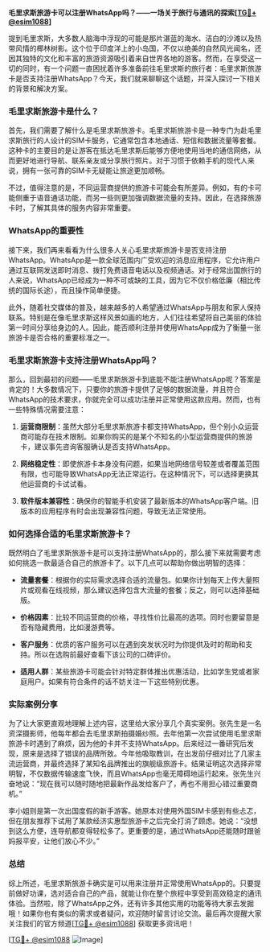 **毛里求斯旅游卡可以注册WhatsApp吗？——一场关于旅行与通讯的探索[[TG💪+ @esim1088](https://t.me/s/esim1088)]**

提到毛里求斯，大多数人脑海中浮现的可能是那片湛蓝的海水、洁白的沙滩以及热带风情的椰林树影。这个位于印度洋上的小岛国，不仅以绝美的自然风光闻名，还因其独特的文化和丰富的旅游资源吸引着来自世界各地的游客。然而，在享受这一切的同时，有一个问题一直困扰着许多准备前往毛里求斯的旅行者：毛里求斯旅游卡是否支持注册WhatsApp？今天，我们就来聊聊这个话题，并深入探讨一下相关的背景和解决方案。

### 毛里求斯旅游卡是什么？

首先，我们需要了解什么是毛里求斯旅游卡。毛里求斯旅游卡是一种专门为赴毛里求斯旅行的人设计的SIM卡服务，它通常包含本地通话、短信和数据流量等套餐。这种卡的主要目的是让游客在抵达毛里求斯后能够方便地使用当地的通信网络，从而更好地进行导航、联系亲友或分享旅行照片。对于习惯于依赖手机的现代人来说，拥有一张可靠的SIM卡无疑能让旅途更加顺畅。

不过，值得注意的是，不同运营商提供的旅游卡可能会有所差异。例如，有的卡可能侧重于语音通话功能，而另一些则更加强调数据流量的支持。因此，在选择旅游卡时，了解其具体的服务内容非常重要。

### WhatsApp的重要性

接下来，我们再来看看为什么很多人关心毛里求斯旅游卡是否支持注册WhatsApp。WhatsApp是一款全球范围内广受欢迎的消息应用程序，它允许用户通过互联网发送即时消息、拨打免费语音电话以及视频通话。对于经常出国旅行的人来说，WhatsApp已经成为一种不可或缺的工具，因为它不仅价格低廉（相比传统的国际长途），而且操作简单便捷。

此外，随着社交媒体的普及，越来越多的人希望通过WhatsApp与朋友和家人保持联系。特别是在像毛里求斯这样风景如画的地方，人们往往希望将自己美丽的体验第一时间分享给身边的人。因此，能否顺利注册并使用WhatsApp成为了衡量一张旅游卡是否合格的重要标准之一。

### 毛里求斯旅游卡支持注册WhatsApp吗？

那么，回到最初的问题——毛里求斯旅游卡到底能不能注册WhatsApp呢？答案是肯定的！大多数情况下，只要你的旅游卡提供了足够的数据流量，并且符合WhatsApp的技术要求，你就完全可以成功注册并正常使用这款应用。然而，也有一些特殊情况需要注意：

1. **运营商限制**：虽然大部分毛里求斯旅游卡都支持WhatsApp，但个别小众运营商可能存在技术限制。如果你购买的是某个不知名的小型运营商提供的旅游卡，建议事先咨询客服确认是否支持WhatsApp。
   
2. **网络稳定性**：即使旅游卡本身没有问题，如果当地网络信号较差或者覆盖范围有限，也可能导致WhatsApp无法正常运行。在这种情况下，可以选择更换其他运营商的卡试试看。

3. **软件版本兼容性**：确保你的智能手机安装了最新版本的WhatsApp客户端。旧版本的应用程序有时会出现兼容性问题，导致无法正常使用。

### 如何选择合适的毛里求斯旅游卡？

既然明白了毛里求斯旅游卡是可以支持注册WhatsApp的，那么接下来就需要考虑如何挑选一款最适合自己的旅游卡了。以下几点可以帮助你做出明智的选择：

- **流量套餐**：根据你的实际需求选择合适的流量包。如果你计划每天上传大量照片或观看在线视频，那么建议选择包含大流量的套餐；反之，则可以选择基础版。
  
- **价格因素**：比较不同运营商的价格，寻找性价比最高的选项。同时也要留意是否有隐藏费用，比如漫游费等。

- **客户服务**：优质的客户服务可以在遇到突发状况时为你提供及时的帮助和支持。所以在选购前最好查看下该公司的口碑评价。

- **适用人群**：某些旅游卡可能会针对特定群体推出优惠活动，比如学生党或者家庭用户。如果有符合条件的话不妨关注一下这些特别优惠。

### 实际案例分享

为了让大家更直观地理解上述内容，这里给大家分享几个真实案例。张先生是一名资深摄影师，他每年都会去毛里求斯拍摄婚纱照。去年他第一次尝试使用毛里求斯旅游卡时遇到了麻烦，因为他的卡并不支持WhatsApp。后来经过一番研究后发现，原来是选择了错误的品牌所致。今年他吸取教训，在出发前仔细对比了几家主流运营商，并最终选择了某知名品牌推出的旗舰级旅游卡。结果证明这次选择非常明智，不仅数据传输速度飞快，而且WhatsApp也毫无障碍地运行起来。张先生兴奋地说：“现在我可以随时随地把最新作品发给客户了，再也不用担心错过重要商机。”

李小姐则是第一次出国度假的新手游客。她原本对使用外国SIM卡感到有些忐忑，但在朋友推荐下试用了某款经济实惠型旅游卡之后完全打消了顾虑。她说：“没想到这么方便，连导航都变得轻松多了。更重要的是，通过WhatsApp还能随时跟爸妈报平安，让他们放心不少。”

### 总结

综上所述，毛里求斯旅游卡确实是可以用来注册并正常使用WhatsApp的。只要提前做好功课，选对适合自己的产品，就能让你在整个旅程中享受到高效稳定的通讯体验。当然啦，除了WhatsApp之外，还有许多其他实用的功能等待大家去发掘哦！如果你也有类似的需求或者疑问，欢迎随时留言讨论交流。最后再次提醒大家关注我们的官方频道[[TG💪+ @esim1088](https://t.me/s/esim1088)] 获取更多资讯吧！

[[TG💪+ @esim1088](https://t.me/s/esim1088) ![Image](https://i.postimg.cc/4NQfJmqS/Snipaste-2025-05-13-00-14-12.png)]